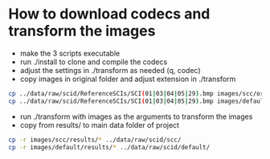 # How to download codecs and transform the images

- make the 3 scripts executable
- run ./install to clone and compile the codecs
- adjust the settings in ./transform as needed (q, codec)
- copy images in original folder and adjust extension in ./transform
``` bash
cp ../data/raw/scid/ReferenceSCIs/SCI(01|03|04|05|29).bmp images/scc/original/
cp ../data/raw/scid/ReferenceSCIs/SCI(01|03|04|05|29).bmp images/default/original/
```
- run ./transform with images as the arguments to transform the images
- copy from results/ to main data folder of project
``` bash
cp -r images/scc/results/* ../data/raw/scid/scc/
cp -r images/default/results/* ../data/raw/scid/default/
```
